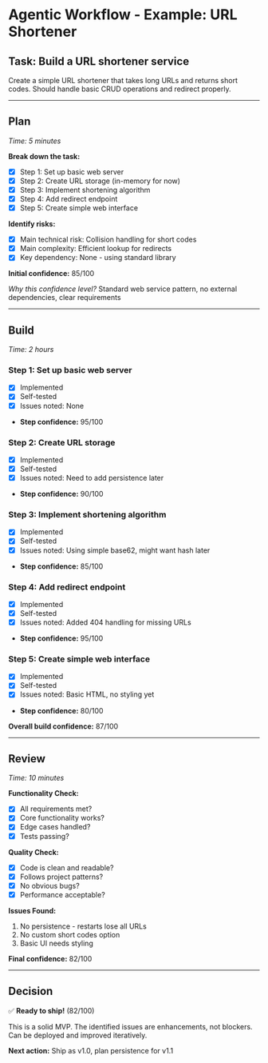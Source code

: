 # Agentic Workflow - Example: URL Shortener

## Task: Build a URL shortener service

Create a simple URL shortener that takes long URLs and returns short codes. Should handle basic CRUD operations and redirect properly.

---

## Plan 
*Time: 5 minutes*

**Break down the task:**
- [x] Step 1: Set up basic web server
- [x] Step 2: Create URL storage (in-memory for now)
- [x] Step 3: Implement shortening algorithm  
- [x] Step 4: Add redirect endpoint
- [x] Step 5: Create simple web interface

**Identify risks:**
- [x] Main technical risk: Collision handling for short codes
- [x] Main complexity: Efficient lookup for redirects
- [x] Key dependency: None - using standard library

**Initial confidence:** 85/100

*Why this confidence level?* Standard web service pattern, no external dependencies, clear requirements

---

## Build
*Time: 2 hours*

### Step 1: Set up basic web server
- [x] Implemented
- [x] Self-tested
- [x] Issues noted: None
- **Step confidence:** 95/100

### Step 2: Create URL storage
- [x] Implemented
- [x] Self-tested
- [x] Issues noted: Need to add persistence later
- **Step confidence:** 90/100

### Step 3: Implement shortening algorithm
- [x] Implemented
- [x] Self-tested
- [x] Issues noted: Using simple base62, might want hash later
- **Step confidence:** 85/100

### Step 4: Add redirect endpoint
- [x] Implemented
- [x] Self-tested
- [x] Issues noted: Added 404 handling for missing URLs
- **Step confidence:** 95/100

### Step 5: Create simple web interface
- [x] Implemented
- [x] Self-tested
- [x] Issues noted: Basic HTML, no styling yet
- **Step confidence:** 80/100

**Overall build confidence:** 87/100

---

## Review
*Time: 10 minutes*

**Functionality Check:**
- [x] All requirements met?
- [x] Core functionality works?
- [x] Edge cases handled?
- [x] Tests passing?

**Quality Check:**
- [x] Code is clean and readable?
- [x] Follows project patterns?
- [x] No obvious bugs?
- [x] Performance acceptable?

**Issues Found:**
1. No persistence - restarts lose all URLs
2. No custom short codes option
3. Basic UI needs styling

**Final confidence:** 82/100

---

## Decision

✅ **Ready to ship!** (82/100)

This is a solid MVP. The identified issues are enhancements, not blockers. Can be deployed and improved iteratively.

**Next action:** Ship as v1.0, plan persistence for v1.1